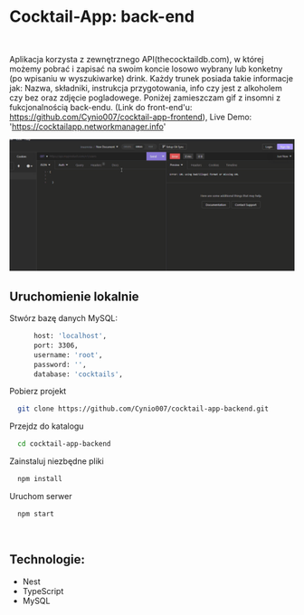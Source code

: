 # Cocktail-App: back-end

<br/>

Aplikacja korzysta z zewnętrznego API(thecocktaildb.com), w której możemy pobrać i zapisać na swoim koncie losowo wybrany lub konketny (po wpisaniu w wyszukiwarke) drink. Każdy trunek posiada takie informacje jak: Nazwa, składniki, instrukcja przygotowania, info czy jest z alkoholem czy bez oraz zdjęcie pogladowege. Poniżej zamieszczam gif z insomni z fukcjonalnością back-endu.
(Link do front-end'u: https://github.com/Cynio007/cocktail-app-frontend), Live Demo: 'https://cocktailapp.networkmanager.info'

![back-end gif](./images/gif02.gif)
<br/>

## Uruchomienie lokalnie

Stwórz bazę danych MySQL:

```bash
      host: 'localhost',
      port: 3306,
      username: 'root',
      password: '',
      database: 'cocktails',
```

Pobierz projekt

```bash
  git clone https://github.com/Cynio007/cocktail-app-backend.git
```

Przejdz do katalogu

```bash
  cd cocktail-app-backend
```

Zainstaluj niezbędne pliki

```bash
  npm install
```

Uruchom serwer

```bash
  npm start
```

<br/>

## Technologie:

- Nest
- TypeScript
- MySQL
